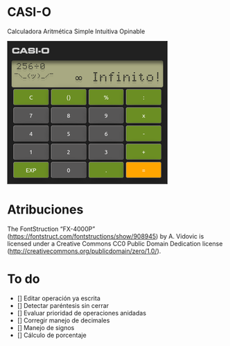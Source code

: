 # CASI-O
Calculadora Aritmética Simple Intuitiva Opinable

![CASI-O](assets/images/casi-o.png)

# Atribuciones

The FontStruction “FX-4000P” (https://fontstruct.com/fontstructions/show/908945) by A. Vidovic is licensed under a Creative Commons CC0 Public Domain Dedication license (http://creativecommons.org/publicdomain/zero/1.0/).

# To do

- [] Editar operación ya escrita
- [] Detectar paréntesis sin cerrar
- [] Evaluar prioridad de operaciones anidadas
- [] Corregir manejo de decimales
- [] Manejo de signos
- [] Cálculo de porcentaje
